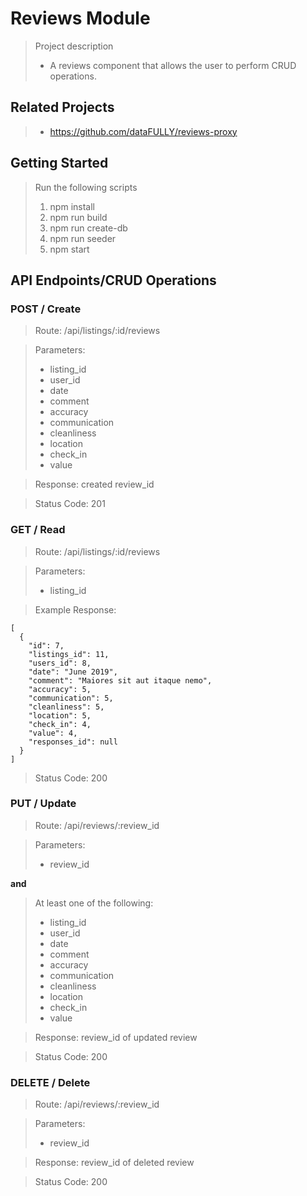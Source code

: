 # Reviews Module

> Project description
> - A reviews component that allows the user to perform CRUD operations.

## Related Projects

> - https://github.com/dataFULLY/reviews-proxy

## Getting Started

> Run the following scripts
> 1. npm install
> 2. npm run build
> 3. npm run create-db
> 4. npm run seeder
> 5. npm start

## API Endpoints/CRUD Operations

### POST / Create

> Route: /api/listings/:id/reviews

> Parameters:
> - listing_id
> - user_id
> - date
> - comment
> - accuracy
> - communication
> - cleanliness
> - location
> - check_in
> - value

> Response: created review_id

> Status Code: 201

### GET / Read

> Route: /api/listings/:id/reviews

> Parameters:
> - listing_id

> Example Response:
```
[
  {
    "id": 7,
    "listings_id": 11,
    "users_id": 8,
    "date": "June 2019",
    "comment": "Maiores sit aut itaque nemo",
    "accuracy": 5,
    "communication": 5,
    "cleanliness": 5,
    "location": 5,
    "check_in": 4,
    "value": 4,
    "responses_id": null
  }
]
```
> Status Code: 200

### PUT / Update

> Route: /api/reviews/:review_id

> Parameters:
> - review_id

**and**

> At least one of the following:
> - listing_id
> - user_id
> - date
> - comment
> - accuracy
> - communication
> - cleanliness
> - location
> - check_in
> - value

> Response: review_id of updated review

> Status Code: 200

### DELETE / Delete

> Route: /api/reviews/:review_id

> Parameters:
> - review_id

> Response: review_id of deleted review

> Status Code: 200
